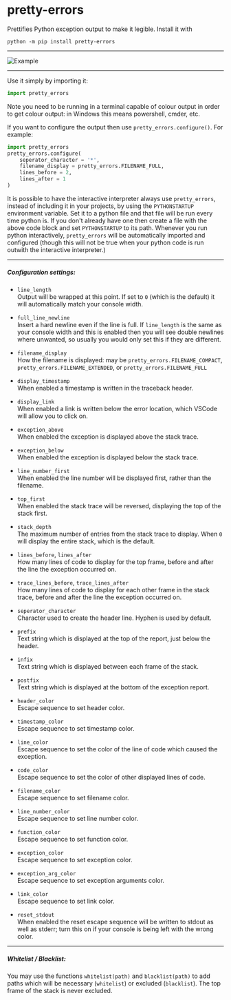 # pretty-errors

Prettifies Python exception output to make it legible. Install it with
```
python -m pip install pretty-errors
```
---
![Example](https://i.imgur.com/0jpEqob.png)

---
Use it simply by importing it:
```python
import pretty_errors
```
Note you need to be running in a terminal capable of colour output in order to get colour output: in Windows
this means powershell, cmder, etc.

If you want to configure the output then use `pretty_errors.configure()`.  For example:
```python
import pretty_errors
pretty_errors.configure(
    seperator_character = '*',
    filename_display = pretty_errors.FILENAME_FULL,
    lines_before = 2,
    lines_after = 1
)
```

It is possible to have the interactive interpreter always use `pretty_errors`, instead of including it in your projects, by using the `PYTHONSTARTUP` environment variable.  Set it to a python file and that file will be run every time python is.  If you don't already have one then create a file with the above code block and set `PYTHONSTARTUP` to its path.  Whenever you run python interactively, `pretty_errors` will be automatically imported and configured (though this will not be true when your python code is run outwith the interactive interpreter.)

---

##### Configuration settings:

* `line_length`<br>
Output will be wrapped at this point.  If set to `0` (which is the default) it will automatically match your console width.

* `full_line_newline`<br>
Insert a hard newline even if the line is full.  If `line_length` is the same as your console width and this is enabled then you will see double newlines where unwanted, so usually you would only set this if they are different.

* `filename_display`<br>
How the filename is displayed: may be `pretty_errors.FILENAME_COMPACT`, `pretty_errors.FILENAME_EXTENDED`, or `pretty_errors.FILENAME_FULL`

* `display_timestamp`<br>
When enabled a timestamp is written in the traceback header.

* `display_link`<br>
When enabled a link is written below the error location, which VSCode will allow you to click on.

* `exception_above`<br>
When enabled the exception is displayed above the stack trace.

* `exception_below`<br>
When enabled the exception is displayed below the stack trace.

* `line_number_first`<br>
When enabled the line number will be displayed first, rather than the filename.

* `top_first`<br>
When enabled the stack trace will be reversed, displaying the top of the stack first.

* `stack_depth`<br>
The maximum number of entries from the stack trace to display.  When `0` will display the entire stack, which is the default.

* `lines_before`, `lines_after`<br>
How many lines of code to display for the top frame, before and after the line the exception occurred on.

* `trace_lines_before`, `trace_lines_after`<br>
How many lines of code to display for each other frame in the stack trace, before and after the line the exception occurred on.

* `seperator_character`<br>
Character used to create the header line.  Hyphen is used by default.

* `prefix`<br>
Text string which is displayed at the top of the report, just below the header.

* `infix`<br>
Text string which is displayed between each frame of the stack.

* `postfix`<br>
Text string which is displayed at the bottom of the exception report.

* `header_color`<br>
Escape sequence to set header color.

* `timestamp_color`<br>
Escape sequence to set timestamp color.

* `line_color`<br>
Escape sequence to set the color of the line of code which caused the exception.

* `code_color`<br>
Escape sequence to set the color of other displayed lines of code.

* `filename_color`<br>
Escape sequence to set filename color.

* `line_number_color`<br>
Escape sequence to set line number color.

* `function_color`<br>
Escape sequence to set function color.

* `exception_color`<br>
Escape sequence to set exception color.

* `exception_arg_color`<br>
Escape sequence to set exception arguments color.

* `link_color`<br>
Escape sequence to set link color.

* `reset_stdout`<br>
When enabled the reset escape sequence will be written to stdout as well as stderr; turn this on if your console is being left with the wrong color.

---

##### Whitelist / Blacklist:

You may use the functions `whitelist(path)` and `blacklist(path)` to add paths which will be necessary (`whitelist`) or excluded (`blacklist`).  The top frame of the stack is never excluded.
